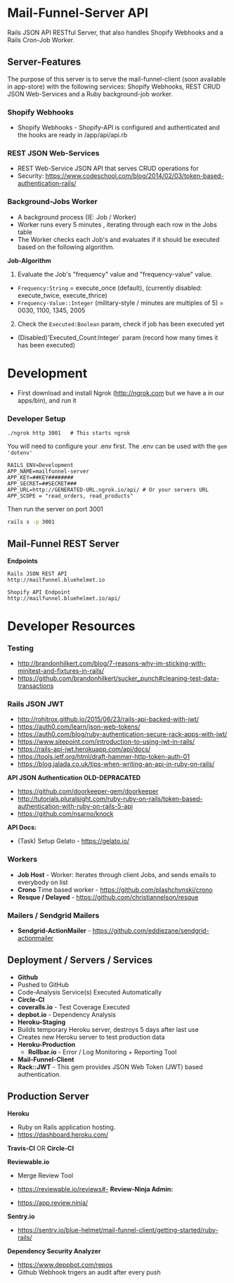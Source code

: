 # Mail-Funnel-Server API
Rails JSON API RESTful Server, that also handles Shopify Webhooks and a Rails Cron-Job Worker.

## Server-Features
The purpose of this server is to serve the mail-funnel-client (soon available in app-store) with the following services: Shopify Webhooks, REST CRUD JSON Web-Services and a Ruby background-job worker.

### Shopify Webhooks
- Shopify Webhooks - Shopify-API is configured and authenticated and the hooks are ready in /app/api/api.rb

### REST JSON Web-Services
- REST Web-Service JSON API that serves CRUD operations for 
- Security: https://www.codeschool.com/blog/2014/02/03/token-based-authentication-rails/

### Background-Jobs Worker
- A background process (IE: Job / Worker)
- Worker runs every 5 minutes , iterating through each row in the Jobs table
- The Worker checks each Job's and evaluates if it should be executed based on the following algorithm.  

**Job-Algorithm**  
1. Evaluate the Job's "frequency" value and "frequency-value" value.  
  - `Frequency:String` = execute_once (default), (currently disabled: execute_twice, execute_thrice)  
  - `Frequency-Value::Integer` (military-style / minutes are multiples of 5) = 0030, 1100, 1345, 2005
2. Check the `Executed:Boolean` param, check if job has been executed yet  
  - (Disabled)'Executed_Count:Integer` param (record how many times it has been executed) 

# Development
- First download and install Ngrok (http://ngrok.com but we have a
in our apps/bin), and run it

### Developer Setup

```
./ngrok http 3001   # This starts ngrok
```
You will need to configure your .env first. The .env can be used with the `gem 'dotenv'`

```env
RAILS_ENV=Development
APP_NAME=mailfunnel-server
APP_KEY=##KEY########
APP_SECRET=##SECRET###
APP_URL=http://GENERATED-URL.ngrok.io/api/ # Or your servers URL
APP_SCOPE = "read_orders, read_products"
```

Then run the server on port 3001

```bash
rails s -p 3001
```


## Mail-Funnel REST Server

**Endpoints**

```
Rails JSON REST API
http://mailfunnel.bluehelmet.io

Shopify API Endpoint
http://mailfunnel.bluehelmet.io/api/
```

# Developer Resources

### Testing
- http://brandonhilkert.com/blog/7-reasons-why-im-sticking-with-minitest-and-fixtures-in-rails/
- https://github.com/brandonhilkert/sucker_punch#cleaning-test-data-transactions

### Rails JSON JWT  
- http://rohitrox.github.io/2015/06/23/rails-api-backed-with-jwt/
- https://auth0.com/learn/json-web-tokens/
- https://auth0.com/blog/ruby-authentication-secure-rack-apps-with-jwt/
- https://www.sitepoint.com/introduction-to-using-jwt-in-rails/
- https://rails-api-jwt.herokuapp.com/api/docs/
- https://tools.ietf.org/html/draft-hammer-http-token-auth-01 
- https://blog.jalada.co.uk/tips-when-writing-an-api-in-ruby-on-rails/	 

**API JSON Authentication OLD-DEPRACATED** 
	
- https://github.com/doorkeeper-gem/doorkeeper
- http://tutorials.pluralsight.com/ruby-ruby-on-rails/token-based-authentication-with-ruby-on-rails-5-api
- https://github.com/nsarno/knock


**API Docs:** 

- (Task) Setup Gelato - https://gelato.io/


### Workers
- **Job Host** - Worker: Iterates through client Jobs, and sends emails to everybody on list
- **Crono** Time based worker - https://github.com/plashchynski/crono  
- **Resque / Delayed** - https://github.com/christiannelson/resque

### Mailers / Sendgrid Mailers
- **Sendgrid-ActionMailer** - https://github.com/eddiezane/sendgrid-actionmailer

## Deployment / Servers / Services
- **Github**
 - Pushed to GitHub
 - Code-Analysis Service(s) Executed Automatically
- **Circle-CI**
 - **coveralls.io** - Test Coverage Executed
 - **depbot.io** - Dependency Analysis  
- **Heroku-Staging**  
 - Builds temporary Heroku server, destroys 5 days after last use  
 - Creates new Heroku server to test production data
- **Heroku-Production**
  - **Rollbar.io** - Error / Log Monitoring + Reporting Tool
- **Mail-Funnel-Client**
 - **Rack::JWT** - This gem provides JSON Web Token (JWT) based authentication.


## Production Server

**Heroku**

- Ruby on Rails application hosting.
- https://dashboard.heroku.com/

**Travis-CI** OR **Circle-CI**

**Reviewable.io**

- Merge Review Tool
- https://reviewable.io/reviews#-
**Review-Ninja Admin:** 

- https://app.review.ninja/

**Sentry.io**

- https://sentry.io/blue-helmet/mail-funnel-client/getting-started/ruby-rails/

**Dependency Security Analyzer** 

- https://www.deppbot.com/repos
- Github Webhook trigers an audit after every push
